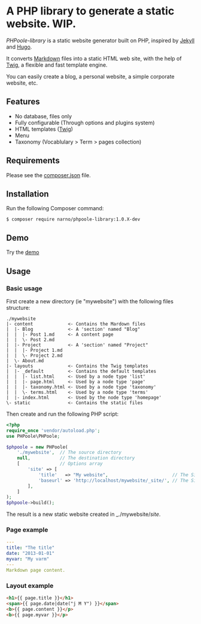 A PHP library to generate a static website. WIP.
===============

_PHPoole-library_ is a static website generator built on PHP, inspired by [Jekyll](http://jekyllrb.com/) and [Hugo](http://gohugo.io/).

It converts [Markdown](http://daringfireball.net/projects/markdown/) files into a static HTML web site, with the help of [Twig](http://twig.sensiolabs.org), a flexible and fast template engine.

You can easily create a blog, a personal website, a simple corporate website, etc.

Features
--------

* No database, files only
* Fully configurable (Through options and plugins system)
* HTML templates ([Twig](http://twig.sensiolabs.org/doc/templates.html))
* Menu
* Taxonomy (Vocablulary > Term > pages collection)

Requirements
------------

Please see the [composer.json](composer.json) file.

Installation
------------

Run the following Composer command:

    $ composer require narno/phpoole-library:1.0.X-dev

Demo
----

Try the [demo](https://github.com/Narno/PHPoole-demo)


Usage
-----

### Basic usage

First create a new directory (ie "mywebsite") with the following files structure:
```
./mywebsite
|- content             <- Contains the Mardown files
|  |- Blog             <- A 'section' named "Blog"
|  |  |- Post 1.md     <- A content page
|  |  \- Post 2.md
|  |- Project          <- A 'section' named "Project"
|  |  |- Project 1.md
|  |  \- Project 2.md
|  \- About.md
|- layouts             <- Contains the Twig templates
|  |- _default         <- Contains the default templates
|  |  |- list.html     <- Used by a node type 'list'
|  |  |- page.html     <- Used by a node type 'page'
|  |  |- taxonomy.html <- Used by a node type 'taxonomy'
|  |  \- terms.html    <- Used by a node type 'terms'
|  |- index.html       <- Used by the node type 'homepage'
\- static              <- Contains the static files
```

Then create and run the following PHP script:
```php
<?php
require_once 'vendor/autoload.php';
use PHPoole\PHPoole;

$phpoole = new PHPoole(
    './mywebsite',  // The source directory
    null,           // The destination directory
    [               // Options array
        'site' => [
            'title'   => "My website",                        // The Site title
            'baseurl' => 'http://localhost/mywebsite/_site/', // The Site base URL
        ],
    ]
);
$phpoole->build();
```

The result is a new static website created in _./mywebsite/_site_.

### Page example

```yml
---
title: "The title"
date: "2013-01-01"
myvar: "My varm"
---
Markdown page content.
```

### Layout example

```html
<h1>{{ page.title }}</h1>
<span>{{ page.date|date("j M Y") }}</span>
<b>{{ page.content }}</p>
<b>{{ page.myvar }}</p>
```
